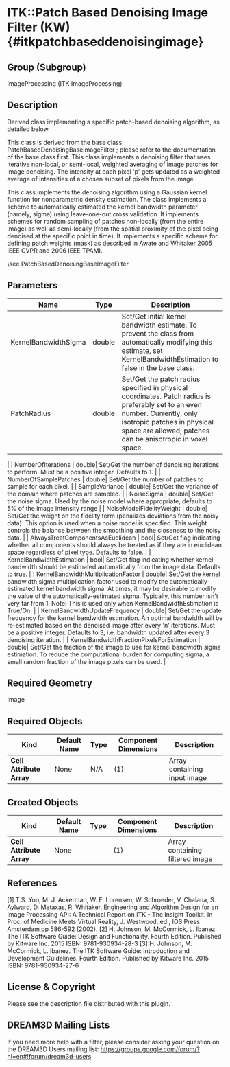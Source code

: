 ITK::Patch Based Denoising Image Filter (KW) {#itkpatchbaseddenoisingimage}
===========================

## Group (Subgroup) ##
ImageProcessing (ITK ImageProcessing)

## Description ##
Derived class implementing a specific patch-based denoising algorithm, as detailed below.

This class is derived from the base class PatchBasedDenoisingBaseImageFilter ; please refer to the documentation of the base class first. This class implements a denoising filter that uses iterative non-local, or semi-local, weighted averaging of image patches for image denoising. The intensity at each pixel 'p' gets updated as a weighted average of intensities of a chosen subset of pixels from the image.

This class implements the denoising algorithm using a Gaussian kernel function for nonparametric density estimation. The class implements a scheme to automatically estimated the kernel bandwidth parameter (namely, sigma) using leave-one-out cross validation. It implements schemes for random sampling of patches non-locally (from the entire image) as well as semi-locally (from the spatial proximity of the pixel being denoised at the specific point in time). It implements a specific scheme for defining patch weights (mask) as described in Awate and Whitaker 2005 IEEE CVPR and 2006 IEEE TPAMI.

\see PatchBasedDenoisingBaseImageFilter

## Parameters ##

| Name | Type | Description |
|------|------|-------------|
| KernelBandwidthSigma | double| Set/Get initial kernel bandwidth estimate. To prevent the class from automatically modifying this estimate, set KernelBandwidthEstimation to false in the base class. |
| PatchRadius | double| Set/Get the patch radius specified in physical coordinates. Patch radius is preferably set to an even number. Currently, only isotropic patches in physical space are allowed; patches can be anisotropic in voxel space.
 |
| NumberOfIterations | double| Set/Get the number of denoising iterations to perform. Must be a positive integer. Defaults to 1.
 |
| NumberOfSamplePatches | double| Set/Get the number of patches to sample for each pixel.
 |
| SampleVariance | double| Set/Get the variance of the domain where patches are sampled.
 |
| NoiseSigma | double| Set/Get the noise sigma. Used by the noise model where appropriate, defaults to 5% of the image intensity range |
| NoiseModelFidelityWeight | double| Set/Get the weight on the fidelity term (penalizes deviations from the noisy data). This option is used when a noise model is specified. This weight controls the balance between the smoothing and the closeness to the noisy data.
 |
| AlwaysTreatComponentsAsEuclidean | bool| Set/Get flag indicating whether all components should always be treated as if they are in euclidean space regardless of pixel type. Defaults to false.
 |
| KernelBandwidthEstimation | bool| Set/Get flag indicating whether kernel-bandwidth should be estimated automatically from the image data. Defaults to true.
 |
| KernelBandwidthMultiplicationFactor | double| Set/Get the kernel bandwidth sigma multiplication factor used to modify the automatically-estimated kernel bandwidth sigma. At times, it may be desirable to modify the value of the automatically-estimated sigma. Typically, this number isn't very far from 1. Note: This is used only when KernelBandwidthEstimation is True/On. |
| KernelBandwidthUpdateFrequency | double| Set/Get the update frequency for the kernel bandwidth estimation. An optimal bandwidth will be re-estimated based on the denoised image after every 'n' iterations. Must be a positive integer. Defaults to 3, i.e. bandwidth updated after every 3 denoising iteration.
 |
| KernelBandwidthFractionPixelsForEstimation | double| Set/Get the fraction of the image to use for kernel bandwidth sigma estimation. To reduce the computational burden for computing sigma, a small random fraction of the image pixels can be used. |


## Required Geometry ##
Image

## Required Objects ##

| Kind | Default Name | Type | Component Dimensions | Description |
|------|--------------|------|----------------------|-------------|
| **Cell Attribute Array** | None | N/A | (1)  | Array containing input image

## Created Objects ##

| Kind | Default Name | Type | Component Dimensions | Description |
|------|--------------|------|----------------------|-------------|
| **Cell Attribute Array** | None |  | (1)  | Array containing filtered image

## References ##
[1] T.S. Yoo, M. J. Ackerman, W. E. Lorensen, W. Schroeder, V. Chalana, S. Aylward, D. Metaxas, R. Whitaker. Engineering and Algorithm Design for an Image Processing API: A Technical Report on ITK - The Insight Toolkit. In Proc. of Medicine Meets Virtual Reality, J. Westwood, ed., IOS Press Amsterdam pp 586-592 (2002). 
[2] H. Johnson, M. McCormick, L. Ibanez. The ITK Software Guide: Design and Functionality. Fourth Edition. Published by Kitware Inc. 2015 ISBN: 9781-930934-28-3
[3] H. Johnson, M. McCormick, L. Ibanez. The ITK Software Guide: Introduction and Development Guidelines. Fourth Edition. Published by Kitware Inc. 2015 ISBN: 9781-930934-27-6

## License & Copyright ##

Please see the description file distributed with this plugin.

## DREAM3D Mailing Lists ##

If you need more help with a filter, please consider asking your question on the DREAM3D Users mailing list:
https://groups.google.com/forum/?hl=en#!forum/dream3d-users
